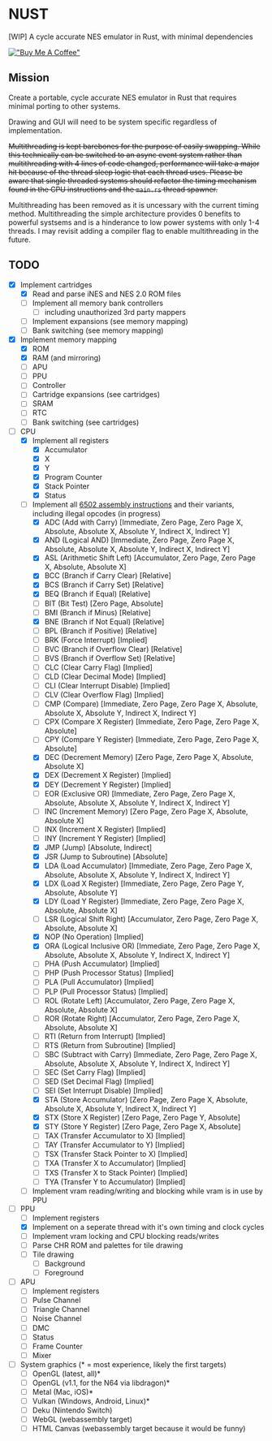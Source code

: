 # NUST

[WIP] A cycle accurate NES emulator in Rust, with minimal dependencies

[!["Buy Me A Coffee"](https://www.buymeacoffee.com/assets/img/custom_images/orange_img.png)](https://www.buymeacoffee.com/breadcodes)

## Mission

Create a portable, cycle accurate NES emulator in Rust that requires minimal porting to other systems.

Drawing and GUI will need to be system specific regardless of implementation.

~~Multithreading is kept barebones for the purpose of easily swapping. While this technically can be switched to an async event system rather than multithreading with 4 lines of code changed, performance will take a major hit because of the thread sleep logic that each thread uses. Please be aware that single threaded systems should refactor the timing mechanism found in the CPU instructions and the `main.rs` thread spawner.~~

Multithreading has been removed as it is uncessary with the current timing method. Multithreading the simple architecture provides 0 benefits to powerful systsems and is a hinderance to low power systems with only 1-4 threads. I may revisit adding a compiler flag to enable multithreading in the future.

## TODO

- [x] Implement cartridges
  - [x] Read and parse iNES and NES 2.0 ROM files
  - [ ] Implement all memory bank controllers
    - [ ] including unauthorized 3rd party mappers
  - [ ] Implement expansions (see memory mapping)
  - [ ] Bank switching (see memory mapping)
- [x] Implement memory mapping
  - [x] ROM
  - [x] RAM (and mirroring)
  - [ ] APU
  - [ ] PPU
  - [ ] Controller
  - [ ] Cartridge expansions (see cartridges)
  - [ ] SRAM
  - [ ] RTC
  - [ ] Bank switching (see cartridges)
- [ ] CPU
  - [x] Implement all registers
    - [x] Accumulator
    - [x] X
    - [x] Y
    - [x] Program Counter
    - [x] Stack Pointer
    - [x] Status
  - [ ] Implement all [6502 assembly instructions](https://www.masswerk.at/6502/6502_instruction_set.html) and their variants, including illegal opcodes (in progress)
    - [x] ADC (Add with Carry) [Immediate, Zero Page, Zero Page X, Absolute, Absolute X, Absolute Y, Indirect X, Indirect Y]
    - [x] AND (Logical AND) [Immediate, Zero Page, Zero Page X, Absolute, Absolute X, Absolute Y, Indirect X, Indirect Y]
    - [x] ASL (Arithmetic Shift Left) [Accumulator, Zero Page, Zero Page X, Absolute, Absolute X]
    - [x] BCC (Branch if Carry Clear) [Relative]
    - [x] BCS (Branch if Carry Set) [Relative]
    - [x] BEQ (Branch if Equal) [Relative]
    - [ ] BIT (Bit Test) [Zero Page, Absolute]
    - [ ] BMI (Branch if Minus) [Relative]
    - [x] BNE (Branch if Not Equal) [Relative]
    - [ ] BPL (Branch if Positive) [Relative]
    - [ ] BRK (Force Interrupt) [Implied]
    - [ ] BVC (Branch if Overflow Clear) [Relative]
    - [ ] BVS (Branch if Overflow Set) [Relative]
    - [ ] CLC (Clear Carry Flag) [Implied]
    - [ ] CLD (Clear Decimal Mode) [Implied]
    - [ ] CLI (Clear Interrupt Disable) [Implied]
    - [ ] CLV (Clear Overflow Flag) [Implied]
    - [ ] CMP (Compare) [Immediate, Zero Page, Zero Page X, Absolute, Absolute X, Absolute Y, Indirect X, Indirect Y]
    - [ ] CPX (Compare X Register) [Immediate, Zero Page, Zero Page X, Absolute]
    - [ ] CPY (Compare Y Register) [Immediate, Zero Page, Zero Page X, Absolute]
    - [x] DEC (Decrement Memory) [Zero Page, Zero Page X, Absolute, Absolute X]
    - [x] DEX (Decrement X Register) [Implied]
    - [x] DEY (Decrement Y Register) [Implied]
    - [ ] EOR (Exclusive OR) [Immediate, Zero Page, Zero Page X, Absolute, Absolute X, Absolute Y, Indirect X, Indirect Y]
    - [ ] INC (Increment Memory) [Zero Page, Zero Page X, Absolute, Absolute X]
    - [ ] INX (Increment X Register) [Implied]
    - [ ] INY (Increment Y Register) [Implied]
    - [x] JMP (Jump) [Absolute, Indirect]
    - [x] JSR (Jump to Subroutine) [Absolute]
    - [x] LDA (Load Accumulator) [Immediate, Zero Page, Zero Page X, Absolute, Absolute X, Absolute Y, Indirect X, Indirect Y]
    - [x] LDX (Load X Register) [Immediate, Zero Page, Zero Page Y, Absolute, Absolute Y]
    - [x] LDY (Load Y Register) [Immediate, Zero Page, Zero Page X, Absolute, Absolute X]
    - [ ] LSR (Logical Shift Right) [Accumulator, Zero Page, Zero Page X, Absolute, Absolute X]
    - [x] NOP (No Operation) [Implied]
    - [x] ORA (Logical Inclusive OR) [Immediate, Zero Page, Zero Page X, Absolute, Absolute X, Absolute Y, Indirect X, Indirect Y]
    - [ ] PHA (Push Accumulator) [Implied]
    - [ ] PHP (Push Processor Status) [Implied]
    - [ ] PLA (Pull Accumulator) [Implied]
    - [ ] PLP (Pull Processor Status) [Implied]
    - [ ] ROL (Rotate Left) [Accumulator, Zero Page, Zero Page X, Absolute, Absolute X]
    - [ ] ROR (Rotate Right) [Accumulator, Zero Page, Zero Page X, Absolute, Absolute X]
    - [ ] RTI (Return from Interrupt) [Implied]
    - [ ] RTS (Return from Subroutine) [Implied]
    - [ ] SBC (Subtract with Carry) [Immediate, Zero Page, Zero Page X, Absolute, Absolute X, Absolute Y, Indirect X, Indirect Y]
    - [ ] SEC (Set Carry Flag) [Implied]
    - [ ] SED (Set Decimal Flag) [Implied]
    - [ ] SEI (Set Interrupt Disable) [Implied]
    - [x] STA (Store Accumulator) [Zero Page, Zero Page X, Absolute, Absolute X, Absolute Y, Indirect X, Indirect Y]
    - [x] STX (Store X Register) [Zero Page, Zero Page Y, Absolute]
    - [x] STY (Store Y Register) [Zero Page, Zero Page X, Absolute]
    - [ ] TAX (Transfer Accumulator to X) [Implied]
    - [ ] TAY (Transfer Accumulator to Y) [Implied]
    - [ ] TSX (Transfer Stack Pointer to X) [Implied]
    - [ ] TXA (Transfer X to Accumulator) [Implied]
    - [ ] TXS (Transfer X to Stack Pointer) [Implied]
    - [ ] TYA (Transfer Y to Accumulator) [Implied]
  - [ ] Implement vram reading/writing and blocking while vram is in use by PPU
- [ ] PPU
  - [ ] Implement registers
  - [x] Implement on a seperate thread with it's own timing and clock cycles
  - [ ] Implement vram locking and CPU blocking reads/writes
  - [ ] Parse CHR ROM and palettes for tile drawing
  - [ ] Tile drawing
    - [ ] Background
    - [ ] Foreground
- [ ] APU
  - [ ] Implement registers
  - [ ] Pulse Channel
  - [ ] Triangle Channel
  - [ ] Noise Channel
  - [ ] DMC
  - [ ] Status
  - [ ] Frame Counter
  - [ ] Mixer
- [ ] System graphics (\* = most experience, likely the first targets)
  - [ ] OpenGL (latest, all)\*
  - [ ] OpenGL (v1.1, for the N64 via libdragon)\*
  - [ ] Metal (Mac, iOS)\*
  - [ ] Vulkan (Windows, Android, Linux)\*
  - [ ] Deku (Nintendo Switch)
  - [ ] WebGL (webassembly target)
  - [ ] HTML Canvas (webassembly target because it would be funny)
